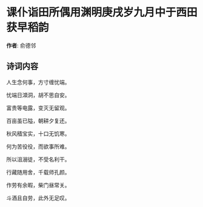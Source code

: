 # 课仆诣田所偶用渊明庚戌岁九月中于西田获早稻韵

**作者**: 俞德邻

## 诗词内容

人生念何事，方寸缠忧端。

忧端日澒洞，胡不思自安。

富贵等电露，变灭无留观。

百亩虽已隘，朝耕夕复还。

秋风穑宝实，十口无饥寒。

何为苦役役，而欲事所难。

所以沮溺徒，不受名利干。

行藏随用舍，千载师孔颜。

作劳有余暇，柴门昼常关。

斗酒且自劳，此外无足叹。

